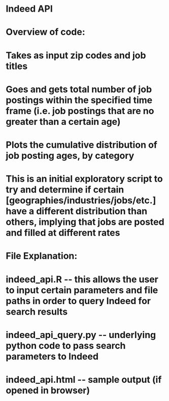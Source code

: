 # Indeed API

# Overview of code:
# Takes as input zip codes and job titles
# Goes and gets total number of job postings within the specified time frame (i.e. job postings that are no greater than a certain age)
# Plots the cumulative distribution of job posting ages, by category
# This is an initial exploratory script to try and determine if certain [geographies/industries/jobs/etc.] have a different distribution than others, implying that jobs are posted and filled at different rates

# File Explanation:
# indeed_api.R -- this allows the user to input certain parameters and file paths in order to query Indeed for search results
# indeed_api_query.py -- underlying python code to pass search parameters to Indeed 
# indeed_api.html -- sample output (if opened in browser)
